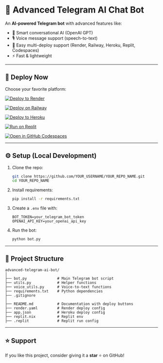 # 🤖 Advanced Telegram AI Chat Bot

An **AI-powered Telegram bot** with advanced features like:
- 💬 Smart conversational AI (OpenAI GPT)
- 🎙️ Voice message support (speech-to-text)
- 📂 Easy multi-deploy support (Render, Railway, Heroku, Replit, Codespaces)
- ⚡ Fast & lightweight

---

## 🚀 Deploy Now

Choose your favorite platform:

[![Deploy to Render](https://render.com/images/deploy-to-render-button.svg)](https://render.com/deploy?repo=https://github.com/JAY01-CYBER/advanced-telegram-ai-bot)

[![Deploy on Railway](https://railway.app/button.svg)](https://railway.app/new/template?template=https://github.com/JAY01-CYBER/advanced-telegram-ai-bot)

[![Deploy to Heroku](https://www.herokucdn.com/deploy/button.svg)](https://heroku.com/deploy?template=https://github.com/JAY01-CYBER/advanced-telegram-ai-bot)

[![Run on Replit](https://repl.it/badge/github/JAY01-CYBER/advanced-telegram-ai-bot)](https://repl.it/github/JAY01-CYBER/advanced-telegram-ai-bot)

[![Open in GitHub Codespaces](https://github.com/codespaces/badge.svg)](https://github.com/codespaces/new?repo=JAY01-CYBER/advanced-telegram-ai-bot)

---

## ⚙️ Setup (Local Development)

1. Clone the repo:
   ```bash
   git clone https://github.com/YOUR_USERNAME/YOUR_REPO_NAME.git
   cd YOUR_REPO_NAME
   ```

2. Install requirements:
   ```bash
   pip install -r requirements.txt
   ```

3. Create a `.env` file with:
   ```env
   BOT_TOKEN=your_telegram_bot_token
   OPENAI_API_KEY=your_openai_api_key
   ```

4. Run the bot:
   ```bash
   python bot.py
   ```

---

## 📂 Project Structure

```
advanced-telegram-ai-bot/
│
├── bot.py              # Main Telegram bot script
├── utils.py            # Helper functions
├── voice_utils.py      # Voice-to-text functions
├── requirements.txt    # Python dependencies
├── .gitignore
│
├── README.md           # Documentation with deploy buttons
├── render.yaml         # Render deploy config
├── app.json            # Heroku deploy config
├── replit.nix          # Replit env
├── .replit             # Replit run config
```

---

## ⭐ Support

If you like this project, consider giving it a **star** ⭐ on GitHub!

